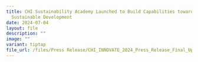 ```yaml
---
title: CHI Sustainability Academy Launched to Build Capabilities towards
  Sustainable Development
date: 2024-07-04
layout: file
description: ""
image: ""
variant: tiptap
file_url: /files/Press Release/CHI_INNOVATE_2024_Press_Release_Final_Updated.pdf
---
```

